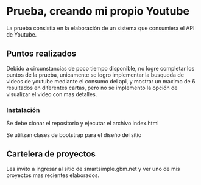 # Prueba, creando mi propio Youtube

La prueba consistia en la elaboración de un sistema que consumiera el API de Youtube.

## Puntos realizados

Debido a circunstancias de poco tiempo disponible, no logre completar los puntos de la prueba, unicamente se logro implementar la busqueda de videos de youtube mediante el consumo del api, y mostrar un maximo de 6 resultados en diferentes cartas, pero no se implemento la opción de visualizar el video con mas detalles.

### Instalación

Se debe clonar el repositorio y ejecutar el archivo index.html

Se utilizan clases de bootstrap para el diseño del sitio

## Cartelera de proyectos

Les invito a ingresar al sitio de smartsimple.gbm.net y ver uno de mis proyectos mas recientes elaborados.